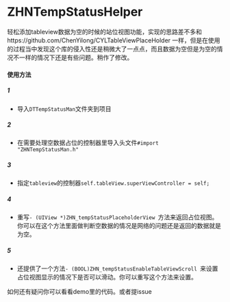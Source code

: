 # ZHNTempStatusHelper
轻松添加tableview数据为空的时候的站位视图功能，实现的思路差不多和https://github.com/ChenYilong/CYLTableViewPlaceHolder 一样，但是在使用的过程当中发现这个库的侵入性还是稍微大了一点点，而且数据为空但是为空的情况不一样的情况下还是有些问题。稍作了修改。

#### 使用方法

##### 1
+ 导入`DTTempStatusMan`文件夹到项目


##### 2
+ 在需要处理空数据占位的控制器里导入头文件`#import "ZHNTempStatusMan.h"`


##### 3
+ 指定`tableview`的控制器`self.tableView.superViewController = self;`


##### 4
+ 重写`- (UIView *)ZHN_tempStatusPlaceholderView `方法来返回占位视图。你可以在这个方法里面做判断空数据的情况是网络的问题还是返回的数据就是为空。


##### 5
+ 还提供了一个方法`- (BOOL)ZHN_tempStatusEnableTableViewScroll `来设置占位视图显示的情况下是否可以滑动。你可以重写这个方法来设置。

如何还有疑问你可以看看demo里的代码。或者提issue
